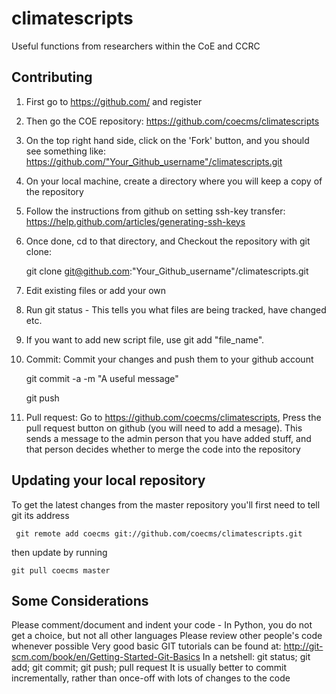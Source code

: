 climatescripts
==============

Useful functions from researchers within the CoE and CCRC

Contributing
------------

1. First go to https://github.com/ and register
2. Then go the COE repository: https://github.com/coecms/climatescripts
3. On the top right hand side, click on the 'Fork' button, and you should see something like:
https://github.com/"Your_Github_username"/climatescripts.git
4. On your local machine, create a directory where you will keep a copy of the repository
5. Follow the instructions from github on setting ssh-key transfer:
https://help.github.com/articles/generating-ssh-keys
6. Once done, cd to that directory, and Checkout the repository with git clone:
    
   git clone git@github.com:"Your_Github_username"/climatescripts.git

7. Edit existing files or add your own
8. Run git status - This tells you what files are being tracked, have changed etc.
9. If you want to add new script file, use git add "file_name".
9.  Commit: Commit your changes and push them to your github account
 
    git commit -a -m "A useful message"
    
    git push

6. Pull request: Go to  https://github.com/coecms/climatescripts, Press the pull request button on github (you will need to add a mesage). This sends a message to the admin person that you have added stuff, and that person decides whether to merge the code into the repository

Updating your local repository
------------------------------

To get the latest changes from the master repository you'll first need to tell git its address

     git remote add coecms git://github.com/coecms/climatescripts.git

then update by running 

    git pull coecms master

Some Considerations
-------------------

Please comment/document and indent your code - In Python, you do not get a choice, but not all other languages
Please review other people's code whenever possible
Very good basic GIT tutorials can be found at: http://git-scm.com/book/en/Getting-Started-Git-Basics
In a netshell: git status; git add; git commit; git push; pull request
It is usually better to commit incrementally, rather than once-off with lots of changes to the code 
